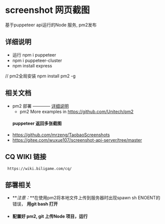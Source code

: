 # screenshot 网页截图

基于puppeteer api运行的Node 服务, pm2发布

## 详细说明

- 运行 npm i puppeteer
- npm i puppeteer-cluster
- npm install express

// pm2全局安装
npm install pm2 -g


## 相关文档

- pm2 部署 ————  [详细说明](https://zhuanlan.zhihu.com/p/20940096)
  - pm2  More examples in https://github.com/Unitech/pm2
  #### puppeteer 返回多张截图 
- https://github.com/mrzeng/TaobaoScreenshots
- https://gitee.com/wuxue107/screenshot-api-server/tree/master

## CQ WIKI 链接
     https://wiki.biligame.com/cq/

## 部署相关
 - **_注意：_**在使用pm2将本地文件上传到服务器时出现spawn sh ENOENT的错误，
        **用git bash 打开**
 - #### 配置好 pm2, git 上传Node 项目，运行